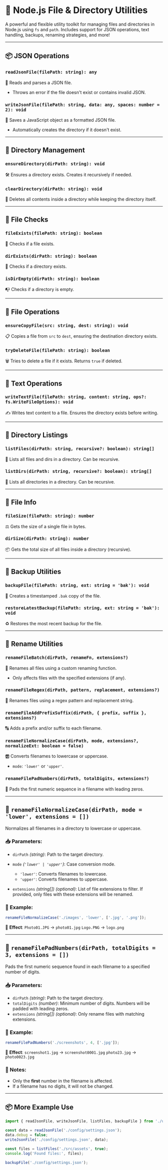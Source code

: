 # 📁 Node.js File & Directory Utilities

A powerful and flexible utility toolkit for managing files and directories in Node.js using `fs` and `path`. Includes support for JSON operations, text handling, backups, renaming strategies, and more!

---

## 📦 JSON Operations

### `readJsonFile(filePath: string): any`

📖 Reads and parses a JSON file.

* Throws an error if the file doesn't exist or contains invalid JSON.

### `writeJsonFile(filePath: string, data: any, spaces: number = 2): void`

💾 Saves a JavaScript object as a formatted JSON file.

* Automatically creates the directory if it doesn't exist.

---

## 📂 Directory Management

### `ensureDirectory(dirPath: string): void`

🛠️ Ensures a directory exists. Creates it recursively if needed.

### `clearDirectory(dirPath: string): void`

🧹 Deletes all contents inside a directory while keeping the directory itself.

---

## 🧪 File Checks

### `fileExists(filePath: string): boolean`

🔎 Checks if a file exists.

### `dirExists(dirPath: string): boolean`

🏢 Checks if a directory exists.

### `isDirEmpty(dirPath: string): boolean`

📭 Checks if a directory is empty.

---

## 📄 File Operations

### `ensureCopyFile(src: string, dest: string): void`

📋 Copies a file from `src` to `dest`, ensuring the destination directory exists.

### `tryDeleteFile(filePath: string): boolean`

🗑️ Tries to delete a file if it exists. Returns `true` if deleted.

---

## 📝 Text Operations

### `writeTextFile(filePath: string, content: string, ops?: fs.WriteFileOptions): void`

✍️ Writes text content to a file. Ensures the directory exists before writing.

---

## 🧾 Directory Listings

### `listFiles(dirPath: string, recursive?: boolean): string[]`

📃 Lists all files and dirs in a directory. Can be recursive.

### `listDirs(dirPath: string, recursive?: boolean): string[]`

📁 Lists all directories in a directory. Can be recursive.

---

## 📏 File Info

### `fileSize(filePath: string): number`

⚖️ Gets the size of a single file in bytes.

### `dirSize(dirPath: string): number`

📦 Gets the total size of all files inside a directory (recursive).

---

## 💾 Backup Utilities

### `backupFile(filePath: string, ext: string = 'bak'): void`

🛟 Creates a timestamped `.bak` copy of the file.

### `restoreLatestBackup(filePath: string, ext: string = 'bak'): void`

♻️ Restores the most recent backup for the file.

---

## 🔄 Rename Utilities

### `renameFileBatch(dirPath, renameFn, extensions?)`

🧠 Renames all files using a custom renaming function.

* Only affects files with the specified extensions (if any).

### `renameFileRegex(dirPath, pattern, replacement, extensions?)`

🔡 Renames files using a regex pattern and replacement string.

### `renameFileAddPrefixSuffix(dirPath, { prefix, suffix }, extensions?)`

🔠 Adds a prefix and/or suffix to each filename.

### `renameFileNormalizeCase(dirPath, mode, extensions?, normalizeExt: boolean = false)`

🆎 Converts filenames to lowercase or uppercase.

* `mode`: `'lower'` or `'upper'`.

### `renameFilePadNumbers(dirPath, totalDigits, extensions?)`

🔢 Pads the first numeric sequence in a filename with leading zeros.

---

## 🔡 `renameFileNormalizeCase(dirPath, mode = 'lower', extensions = [])`

Normalizes all filenames in a directory to lowercase or uppercase.

### 📥 Parameters:

* `dirPath` *(string)*: Path to the target directory.
* `mode` *(`'lower' | 'upper'`)*: Case conversion mode.

  * `'lower'`: Converts filenames to lowercase.
  * `'upper'`: Converts filenames to uppercase.
* `extensions` *(string\[])* *(optional)*: List of file extensions to filter. If provided, only files with these extensions will be renamed.

### 🎯 Example:

```js
renameFileNormalizeCase('./images', 'lower', ['.jpg', '.png']);
```

🔁 **Effect**:
`Photo01.JPG` → `photo01.jpg`
`Logo.PNG` → `logo.png`

---

## 🔢 `renameFilePadNumbers(dirPath, totalDigits = 3, extensions = [])`

Pads the first numeric sequence found in each filename to a specified number of digits.

### 📥 Parameters:

* `dirPath` *(string)*: Path to the target directory.
* `totalDigits` *(number)*: Minimum number of digits. Numbers will be padded with leading zeros.
* `extensions` *(string\[])* *(optional)*: Only rename files with matching extensions.

### 🎯 Example:

```js
renameFilePadNumbers('./screenshots', 4, ['.jpg']);
```

🔁 **Effect**:
`screenshot1.jpg` → `screenshot0001.jpg`
`photo23.jpg` → `photo0023.jpg`

### 🧠 Notes:

* Only the **first** number in the filename is affected.
* If a filename has no digits, it will not be changed.

---

## 📦 More Example Use

```js
import { readJsonFile, writeJsonFile, listFiles, backupFile } from './utils/files.js';

const data = readJsonFile('./config/settings.json');
data.debug = false;
writeJsonFile('./config/settings.json', data);

const files = listFiles('./src/assets', true);
console.log('Found files:', files);

backupFile('./config/settings.json');
```

